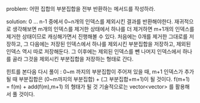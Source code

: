 problem: 어떤 집합의 부분집합을 전부 반환하는 메서드를 작성하라.

solution: 0 ... n-1 중에서 0~n개의 인덱스를 제외시킨 결과를 반환해야한다. 재귀적으로 생각해보면 m개의 인덱스를 제거한 상태에서 하나를 더 제거하면 m+1개의 인덱스를 제거한 상태이므로 캐싱해가면서 진행해볼 수 있다. 처음에는 0개를 제거한 그대로를 저장하고, 그 다음에는 저장된 인덱스에서 하나를 제외시킨 부분집합을 저장하고, 제외된 인덱스 역시 따로 저장해둔다. 그 이후에는 제외된 인덱스를 뺀 나머지 인덱스에서 하나를 골라 그것을 제외시킨 부분집합을 저장하는 형태로 간다.

힌트를 본다음 다시 풀이 : 0~m 까지의 부분집합이 주어져 있을 때, m+1 인덱스가 추가될 때 부분집합은 (0~m까지의 부분집합) + (그 부분집합+m+1)이 될 것이다. f(m+1) = f(m) + add(f(m),m+1) 의 형태가 될 것
기술적으로는 vector<vector<int>> 를 활용해서 풀 것이다.